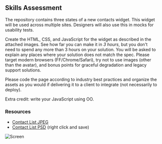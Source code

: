 ## Skills Assessment

The repository contains three states of a new contacts widget. This widget will be used across multiple sites. Designers will also use this in mocks for usability tests.

Create the HTML, CSS, and JavaScript for the widget as described in the attached images.  See how far you can make it in *3 hours*, but you don't need to spend any more than 3 hours on your solution. You will be asked to explain any places where your solution does not match the spec.  Please target modern browsers (FF/Chrome/Safari), try not to use images (other than the avatar), and bonus points for graceful degradation and legacy support solutions.

Please code the page according to industry best practices and organize the assets as you would if delivering it to a client to integrate (not necessarily to deploy).

Extra credit: write your JavaScript using OO.

### Resources

* [Contact List JPEG](https://github.com/ff0000/skills-assessment/blob/master/contactListUpdated.jpg)
* [Contact List PSD](https://github.com/ff0000/skills-assessment/blob/master/contactListUpdated.psd?raw=true) (right click and save)

![Screen](https://github.com/ff0000/skills-assessment/raw/master/contactListUpdated.jpg)